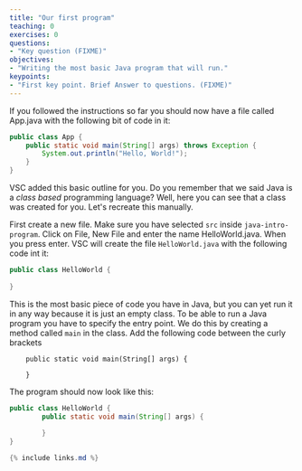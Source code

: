 ```yaml
---
title: "Our first program"
teaching: 0
exercises: 0
questions:
- "Key question (FIXME)"
objectives:
- "Writing the most basic Java program that will run."
keypoints:
- "First key point. Brief Answer to questions. (FIXME)"
---
```

If you followed the instructions so far you should now have a file called App.java with the following bit of code in it:

```java
public class App {
    public static void main(String[] args) throws Exception {
        System.out.println("Hello, World!");
    }
}

```
VSC added this basic outline for you. Do you remember that we said Java is a *class based* programming language? Well, here you can see that a class was created for you. Let's recreate this manually.

First create a new file. Make sure you have selected `src` inside `java-intro-program`. Click on File, New File and enter the name HelloWorld.java. When you press enter. VSC will create the file `HelloWorld.java` with the following code int it:
```java
public class HelloWorld {
    
}
```
This is the most basic piece of code you have in Java, but you can yet run it in any way because it is just an empty class. To be able to run a Java program you have to specify the entry point. We do this by creating a method called `main` in the class. Add the following code between the curly brackets

```
    public static void main(String[] args) {

    }
```

The program should now look like this:
```java
public class HelloWorld {
        public static void main(String[] args) {
            
        }
}

{% include links.md %}

